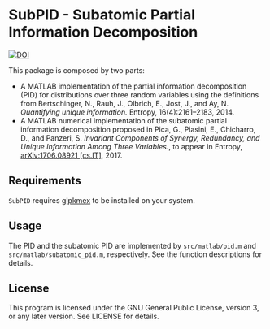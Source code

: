 # SubPID - Subatomic Partial Information Decomposition

[![DOI](https://zenodo.org/badge/61385385.svg)](https://zenodo.org/badge/latestdoi/61385385)

This package is composed by two parts:

- A MATLAB implementation of the partial information decomposition
  (PID) for distributions over three random variables using the
  definitions from Bertschinger, N., Rauh, J., Olbrich, E., Jost, J.,
  and Ay, N. *Quantifying unique information.* Entropy,
  16(4):2161–2183, 2014.
- A MATLAB numerical implementation of the subatomic partial
  information decomposition proposed in Pica, G., Piasini, E.,
  Chicharro, D., and Panzeri, S. *Invariant Components of Synergy,
  Redundancy, and Unique Information Among Three Variables.*, to
  appear in Entropy,
  [arXiv:1706.08921 \[cs.IT\]](https://arxiv.org/abs/1706.08921),
  2017.

## Requirements

`SubPID` requires [glpkmex](https://github.com/blegat/glpkmex) to be
installed on your system.

## Usage

The PID and the subatomic PID are implemented by `src/matlab/pid.m`
and `src/matlab/subatomic_pid.m`, respectively. See the function
descriptions for details.

## License
	
This program is licensed under the GNU General Public License, version
3, or any later version. See LICENSE for details.
